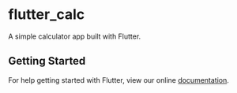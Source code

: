 # flutter_calc

A simple calculator app built with Flutter.

## Getting Started

For help getting started with Flutter, view our online
[documentation](https://flutter.io/).
